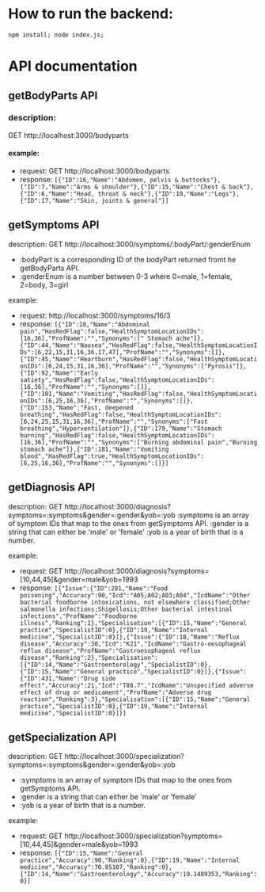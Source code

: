# How to run the backend:
`npm install; node index.js;`

# API documentation
## getBodyParts API

### description:

GET http://localhost:3000/bodyparts

#### example:
* request:
GET http://localhost:3000/bodyparts
* response:
`[{"ID":16,"Name":"Abdomen, pelvis & buttocks"},{"ID":7,"Name":"Arms & shoulder"},{"ID":15,"Name":"Chest & back"},{"ID":6,"Name":"Head, throat & neck"},{"ID":10,"Name":"Legs"},{"ID":17,"Name":"Skin, joints & general"}]`

## getSymptoms API

description:
GET http://localhost:3000/symptoms/:bodyPart/:genderEnum
* :bodyPart is a corresponding ID of the bodyPart returned fromt he getBodyParts API.
* :genderEnum is a number between 0-3 where 0=male, 1=female, 2=body, 3=girl

example:
* request:
http://localhost:3000/symptoms/16/3
* response:
`[{"ID":10,"Name":"Abdominal pain","HasRedFlag":false,"HealthSymptomLocationIDs":[16,36],"ProfName":"","Synonyms":[" Stomach ache"]},{"ID":44,"Name":"Nausea","HasRedFlag":false,"HealthSymptomLocationIDs":[6,22,15,31,16,36,17,47],"ProfName":"","Synonyms":[]},{"ID":45,"Name":"Heartburn","HasRedFlag":false,"HealthSymptomLocationIDs":[6,24,15,31,16,36],"ProfName":"","Synonyms":["Pyrosis"]},{"ID":92,"Name":"Early satiety","HasRedFlag":false,"HealthSymptomLocationIDs":[16,36],"ProfName":"","Synonyms":[]},{"ID":101,"Name":"Vomiting","HasRedFlag":false,"HealthSymptomLocationIDs":[6,25,16,36],"ProfName":"","Synonyms":[]},{"ID":153,"Name":"Fast, deepened breathing","HasRedFlag":false,"HealthSymptomLocationIDs":[6,24,25,15,31,16,36],"ProfName":"","Synonyms":["Fast breathing","Hyperventilation"]},{"ID":179,"Name":"Stomach burning","HasRedFlag":false,"HealthSymptomLocationIDs":[16,36],"ProfName":"","Synonyms":["Burning abdominal pain","Burning stomach ache"]},{"ID":181,"Name":"Vomiting blood","HasRedFlag":true,"HealthSymptomLocationIDs":[6,25,16,36],"ProfName":"","Synonyms":[]}]`

## getDiagnosis API

description:
GET http://localhost:3000/diagnosis?symptoms=:symptoms&gender=:gender&yob=:yob
:symptoms is an array of symptom IDs that map to the ones from getSymptoms API.
:gender is a string that can either be 'male' or 'female'
:yob is a year of birth that is a number.

example:
* request:
GET http://localhost:3000/diagnosis?symptoms=[10,44,45]&gender=male&yob=1993
* response:
`[{"Issue":{"ID":281,"Name":"Food poisoning","Accuracy":90,"Icd":"A05;A02;A03;A04","IcdName":"Other bacterial foodborne intoxications, not elsewhere classified;Other salmonella infections;Shigellosis;Other bacterial intestinal infections","ProfName":"Foodborne illness","Ranking":1},"Specialisation":[{"ID":15,"Name":"General practice","SpecialistID":0},{"ID":19,"Name":"Internal medicine","SpecialistID":0}]},{"Issue":{"ID":18,"Name":"Reflux disease","Accuracy":30,"Icd":"K21","IcdName":"Gastro-oesophageal reflux disease","ProfName":"Gastroesophageal reflux disease","Ranking":2},"Specialisation":[{"ID":14,"Name":"Gastroenterology","SpecialistID":0},{"ID":15,"Name":"General practice","SpecialistID":0}]},{"Issue":{"ID":431,"Name":"Drug side effect","Accuracy":21,"Icd":"T88.7","IcdName":"Unspecified adverse effect of drug or medicament","ProfName":"Adverse drug reaction","Ranking":3},"Specialisation":[{"ID":15,"Name":"General practice","SpecialistID":0},{"ID":19,"Name":"Internal medicine","SpecialistID":0}]}]`

## getSpecialization API

description:
GET http://localhost:3000/specialization?symptoms=:symptoms&gender=:gender&yob=:yob
* :symptoms is an array of symptom IDs that map to the ones from getSymptoms API.
* :gender is a string that can either be 'male' or 'female'
* :yob is a year of birth that is a number.

example:
* request:
GET http://localhost:3000/specialization?symptoms=[10,44,45]&gender=male&yob=1993
* response:
`[{"ID":15,"Name":"General practice","Accuracy":90,"Ranking":0},{"ID":19,"Name":"Internal medicine","Accuracy":70.85107,"Ranking":0},{"ID":14,"Name":"Gastroenterology","Accuracy":19.1489353,"Ranking":0}]`

